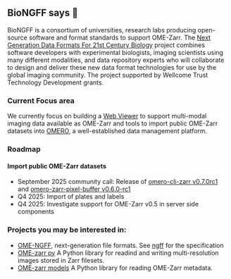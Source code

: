 ## BioNGFF says 👋

BioNGFF is a consortium of universities, research labs producing open-source software and format standards to support OME-Zarr.
The [Next Generation Data Formats For 21st Century Biology](https://wellcome.org/research-funding/funding-portfolio/funded-grants/next-generation-data-formats-21st-century-biology) project combines software developers with experimental biologists, imaging scientists using many different modalities, and data repository experts who will collaborate to design and deliver these new data format technologies for use by the global imaging community. The project supported by Wellcome Trust Technology Development grants.

### Current Focus area

We currently focus on building a [Web Viewer](https://github.com/BioNGFF/biongff-viewer) to support multi-modal imaging data available as OME-Zarr and tools to import public OME-Zarr datasets into [OMERO](https://www.openmicroscopy.org/omero/), a well-established data management platform.

### Roadmap

#### Import public OME-Zarr datasets 

* September 2025 community call: Release of [omero-cli-zarr v0.7.0rc1](https://github.com/ome/omero-cli-zarr/releases/tag/v0.7.0rc1) and [omero-zarr-pixel-buffer v0.6.0-rc1](https://github.com/glencoesoftware/omero-zarr-pixel-buffer/releases/tag/v0.6.0-rc1)
* Q4 2025: Import of plates and labels
* Q4 2025: Investigate support for OME-Zarr v0.5 in server side components

### Projects you may be interested in: ###
* [OME-NGFF](https://ngff.openmicroscopy.org/latest), next-generation file formats. See [ngff](https://github.com/ome/ngff) for the specification
* [OME-zarr py](https://github.com/ome/ome-zarr-py) A Python library for readind and writing multi-resolution images stored in Zarr filesets.
* [OME-zarr models](https://github.com/ome-zarr-models/ome-zarr-models-py) A Python library for reading OME-Zarr metadata.


